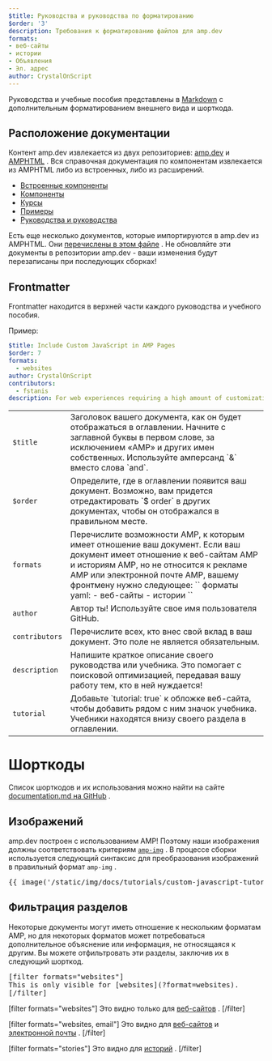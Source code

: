 ```yaml
---
$title: Руководства и руководства по форматированию
$order: '3'
description: Требования к форматированию файлов для amp.dev
formats:
- веб-сайты
- истории
- Объявления
- Эл. адрес
author: CrystalOnScript
---
```


Руководства и учебные пособия представлены в [Markdown](https://www.markdownguide.org/) с дополнительным форматированием внешнего вида и шорткода.

## Расположение документации

Контент amp.dev извлекается из двух репозиториев: [amp.dev](https://github.com/ampproject/amp.dev) и [AMPHTML](https://github.com/ampproject/amphtml) . Вся справочная документация по компонентам извлекается из AMPHTML либо из встроенных, либо из расширений.

- [Встроенные компоненты](https://github.com/ampproject/amphtml/tree/master/builtins)
- [Компоненты](https://github.com/ampproject/amphtml/tree/master/extensions)
- [Курсы](https://github.com/ampproject/amp.dev/tree/future/pages/content/amp-dev/documentation/courses)
- [Примеры](https://github.com/ampproject/amp.dev/tree/future/pages/content/amp-dev/documentation/examples)
- [Руководства и руководства](https://github.com/ampproject/amp.dev/tree/future/pages/content/amp-dev/documentation/guides-and-tutorials)

Есть еще несколько документов, которые импортируются в amp.dev из AMPHTML. Они [перечислены в этом файле](https://github.com/ampproject/amp.dev/blob/future/platform/config/imports/spec.json) . Не обновляйте эти документы в репозитории amp.dev - ваши изменения будут перезаписаны при последующих сборках!

## Frontmatter

Frontmatter находится в верхней части каждого руководства и учебного пособия.

Пример:

```yaml
$title: Include Custom JavaScript in AMP Pages
$order: 7
formats:
  - websites
author: CrystalOnScript
contributors:
  - fstanis
description: For web experiences requiring a high amount of customization AMP has created amp-script, a component that allows the use of arbitrary JavaScript on your AMP page without affecting the page's overall performance.
```

<table>
  <tr>
   <td>
    <code>$title</code>
   </td>
   <td>Заголовок вашего документа, как он будет отображаться в оглавлении. Начните с заглавной буквы в первом слове, за исключением «AMP» и других имен собственных. Используйте амперсанд `&` вместо слова `and`.</td>
  </tr>
  <tr>
   <td>
    <code>$order</code>
   </td>
   <td>Определите, где в оглавлении появится ваш документ. Возможно, вам придется отредактировать `$ order` в других документах, чтобы он отображался в правильном месте.</td>
  </tr>
  <tr>
   <td>
    <code>formats</code>
   </td>
   <td>Перечислите возможности AMP, к которым имеет отношение ваш документ. Если ваш документ имеет отношение к веб-сайтам AMP и историям AMP, но не относится к рекламе AMP или электронной почте AMP, вашему фронтмену нужно следующее: `` форматы yaml: - веб-сайты - истории ``</td>
  </tr>
  <tr>
   <td>
<code>author</code>
   </td>
   <td>Автор ты! Используйте свое имя пользователя GitHub.</td>
  </tr>
  <tr>
   <td>
<code>contributors</code>
   </td>
   <td>Перечислите всех, кто внес свой вклад в ваш документ. Это поле не является обязательным.</td>
  </tr>
  <tr>
   <td>
<code>description</code>
   </td>
   <td>Напишите краткое описание своего руководства или учебника. Это помогает с поисковой оптимизацией, передавая вашу работу тем, кто в ней нуждается!</td>
  </tr>
  <tr>
   <td>
<code>tutorial</code>
   </td>
   <td>Добавьте `tutorial: true` к обложке веб-сайта, чтобы добавить рядом с ним значок учебника. Учебники находятся внизу своего раздела в оглавлении.</td>
  </tr>
</table>

# Шорткоды

Список шорткодов и их использования можно найти на сайте [documentation.md на GitHub](https://github.com/ampproject/amp.dev/blob/future/contributing/documentation.md#shortcodes) .

## Изображений

amp.dev построен с использованием AMP! Поэтому наши изображения должны соответствовать критериям [`amp-img`](../../../../documentation/components/reference/amp-img.md) . В процессе сборки используется следующий синтаксис для преобразования изображений в правильный формат `amp-img` .

<div class="ap-m-code-snippet">
<pre>{{ image('/static/img/docs/tutorials/custom-javascript-tutorial/image1.jpg', 500, 369, layout='intrinsic', alt='Image of basic amp script tutorial starter app') }}</pre>
</div>

## Фильтрация разделов

Некоторые документы могут иметь отношение к нескольким форматам AMP, но для некоторых форматов может потребоваться дополнительное объяснение или информация, не относящаяся к другим. Вы можете отфильтровать эти разделы, заключив их в следующий шорткод.

<div class="ap-m-code-snippet">
<pre>&lsqb;filter formats="websites"]<br>This is only visible for [websites](?format=websites).<br>&lsqb;/filter]</pre>
</div>

[filter formats="websites"] Это видно только для [веб-сайтов](?format=websites) . [/filter]

[filter formats="websites, email"] Это видно для [веб-сайтов](?format=websites) и [электронной почты](?format=email) . [/filter]

[filter formats="stories"] Это видно для [историй](?format=stories) . [/filter]
